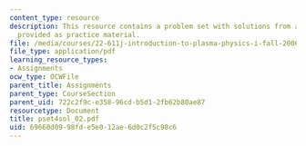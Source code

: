 ```yaml
---
content_type: resource
description: This resource contains a problem set with solutions from a previous semester,
  provided as practice material.
file: /media/courses/22-611j-introduction-to-plasma-physics-i-fall-2006/69660d0998fde5e012ae6d0c2f5c98c6_pset4sol_02.pdf
file_type: application/pdf
learning_resource_types:
- Assignments
ocw_type: OCWFile
parent_title: Assignments
parent_type: CourseSection
parent_uid: 722c2f9c-e358-96cd-b5d1-2fb62b80ae87
resourcetype: Document
title: pset4sol_02.pdf
uid: 69660d09-98fd-e5e0-12ae-6d0c2f5c98c6
---
```

